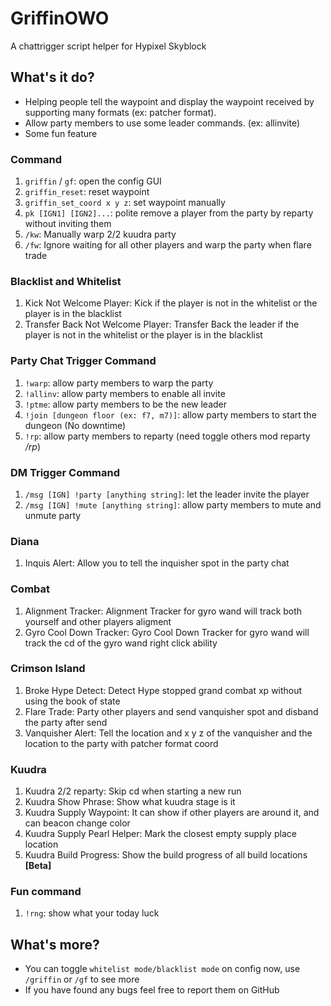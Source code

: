 # GriffinOWO
A chattrigger script helper for Hypixel Skyblock

## What's it do?
* Helping people tell the waypoint and display the waypoint received by supporting many formats (ex: patcher format). 
* Allow party members to use some leader commands. (ex: allinvite)
* Some fun feature

### Command
1. `griffin` / `gf`: open the config GUI
2. `griffin_reset`: reset waypoint
3. `griffin_set_coord x y z`: set waypoint manually
4. `pk [IGN1] [IGN2]...`: polite remove a player from the party by reparty without inviting them
5. `/kw`: Manually warp 2/2 kuudra party
6. `/fw`: Ignore waiting for all other players and warp the party when flare trade

### Blacklist and Whitelist
1. Kick Not Welcome Player: Kick if the player is not in the whitelist or the player is in the blacklist
2. Transfer Back Not Welcome Player: Transfer Back the leader if the player is not in the whitelist or the player is in the blacklist

### Party Chat Trigger Command
1. `!warp`: allow party members to warp the party
2. `!allinv`: allow party members to enable all invite
3. `!ptme`: allow party members to be the new leader
4. `!join [dungeon floor (ex: f7, m7)]`: allow party members to start the dungeon (No downtime)
5. `!rp`: allow party members to reparty (need toggle others mod reparty */rp*)

### DM Trigger Command
1. `/msg [IGN] !party [anything string]`: let the leader invite the player
2. `/msg [IGN] !mute [anything string]`: allow party members to mute and unmute party

### Diana
1. Inquis Alert: Allow you to tell the inquisher spot in the party chat

### Combat
1. Alignment Tracker: Alignment Tracker for gyro wand will track both yourself and other players aligment
2. Gyro Cool Down Tracker: Gyro Cool Down Tracker for gyro wand will track the cd of the gyro wand right click ability

### Crimson Island
1. Broke Hype Detect: Detect Hype stopped grand combat xp without using the book of state
2. Flare Trade: Party other players and send vanquisher spot and disband the party after send
3. Vanquisher Alert: Tell the location and x y z of the vanquisher and the location to the party with patcher format coord

### Kuudra
1. Kuudra 2/2 reparty: Skip cd when starting a new run
2. Kuudra Show Phrase: Show what kuudra stage is it
3. Kuudra Supply Waypoint: It can show if other players are around it, and can beacon change color
4. Kuudra Supply Pearl Helper: Mark the closest empty supply place location
5. Kuudra Build Progress: Show the build progress of all build locations **[Beta]**

### Fun command
1. `!rng`: show what your today luck

## What's more?
* You can toggle `whitelist mode/blacklist mode` on config now, use `/griffin` or `/gf` to see more
* If you have found any bugs feel free to report them on GitHub